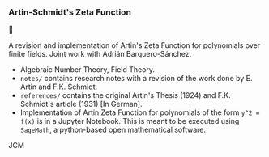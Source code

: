 ### Artin-Schmidt's Zeta Function
:green_apple:

A revision and implementation of Artin's Zeta Function for polynomials over finite fields. Joint work with Adrián Barquero-Sánchez.

- Algebraic Number Theory, Field Theory.
- `notes/` contains research notes with a revision of the work done by E. Artin and F.K. Schmidt.
- `references/` contains the original Artin's Thesis (1924) and F.K. Schmidt's article (1931) [In German].
- Implementation of Artin Zeta Function for polynomials of the form `y^2 = f(x)` is in a Jupyter Notebook. This is meant to be executed using `SageMath`, a python-based open mathematical software.  

JCM